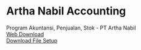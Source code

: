 # Artha Nabil Accounting

Program Akuntansi, Penjualan, Stok - PT Artha Nabil<br/>
<a href="https://hartadi.github.io/an">Web Download</a><br/>
<a href="https://raw.githubusercontent.com/hartadi/an/master/app/setup.exe">Download File Setup</a>
